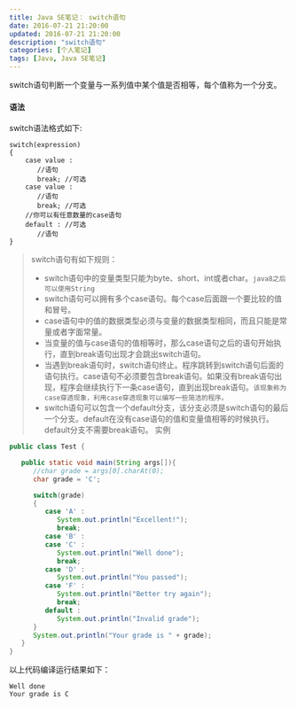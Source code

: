 ```yaml
---
title: Java SE笔记： switch语句
date: 2016-07-21 21:20:00
updated: 2016-07-21 21:20:00
description: "switch语句"
categories: [个人笔记]
tags: [Java, Java SE笔记]
---
```


switch语句判断一个变量与一系列值中某个值是否相等，每个值称为一个分支。

#### 语法

switch语法格式如下:
```
switch(expression)
{
    case value :
       //语句
       break; //可选
    case value :
       //语句
       break; //可选
    //你可以有任意数量的case语句
    default : //可选
       //语句
}
```
> switch语句有如下规则：
> - switch语句中的变量类型只能为byte、short、int或者char。`java8之后可以使用String`
> - switch语句可以拥有多个case语句。每个case后面跟一个要比较的值和冒号。
> - case语句中的值的数据类型必须与变量的数据类型相同，而且只能是常量或者字面常量。
> - 当变量的值与case语句的值相等时，那么case语句之后的语句开始执行，直到break语句出现才会跳出switch语句。
> - 当遇到break语句时，switch语句终止。程序跳转到switch语句后面的语句执行。case语句不必须要包含break语句。如果没有break语句出现，程序会继续执行下一条case语句，直到出现break语句。`该现象称为case穿透现象，利用case穿透现象可以编写一些简洁的程序。`
> - switch语句可以包含一个default分支，该分支必须是switch语句的最后一个分支。default在没有case语句的值和变量值相等的时候执行。default分支不需要break语句。
实例
```java
public class Test {

   public static void main(String args[]){
      //char grade = args[0].charAt(0);
      char grade = 'C';

      switch(grade)
      {
         case 'A' :
            System.out.println("Excellent!"); 
            break;
         case 'B' :
         case 'C' :
            System.out.println("Well done");
            break;
         case 'D' :
            System.out.println("You passed");
         case 'F' :
            System.out.println("Better try again");
            break;
         default :
            System.out.println("Invalid grade");
      }
      System.out.println("Your grade is " + grade);
   }
}
```

以上代码编译运行结果如下：
```
Well done
Your grade is C
```